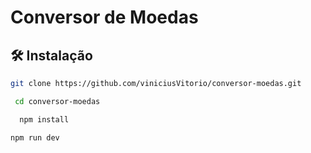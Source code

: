 # Conversor de Moedas

## 🛠️ Instalação

   ```bash
   git clone https://github.com/viniciusVitorio/conversor-moedas.git
   ```
  ```bash
   cd conversor-moedas
  ```

  ```bash
    npm install
  ```
  ```bash
  npm run dev
  ```    
